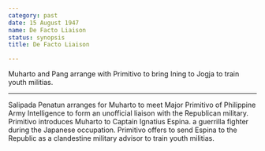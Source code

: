 ```yaml
---
category: past
date: 15 August 1947
name: De Facto Liaison
status: synopsis
title: De Facto Liaison

---
```

Muharto and Pang arrange with Primitivo to bring Ining to Jogja to train youth militias.

------

Salipada Penatun arranges for Muharto to meet Major Primitivo of Philippine Army Intelligence to form an unofficial liaison with the Republican military. Primitivo introduces Muharto to Captain Ignatius Espina. a guerrilla fighter during the Japanese occupation. Primitivo offers to send Espina to the Republic as a clandestine military advisor to train youth militias. 

